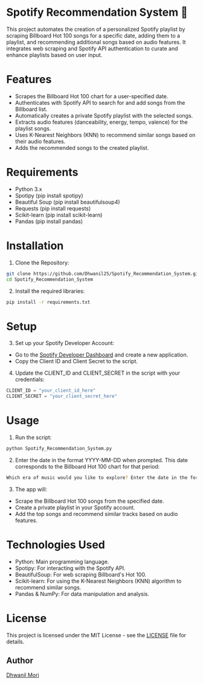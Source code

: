 # Spotify Recommendation System 🎵
This project automates the creation of a personalized Spotify playlist by scraping Billboard Hot 100 songs for a specific date, adding them to a playlist, and recommending additional songs based on audio features. It integrates web scraping and Spotify API authentication to curate and enhance playlists based on user input.

# Features
- Scrapes the Billboard Hot 100 chart for a user-specified date.
- Authenticates with Spotify API to search for and add songs from the Billboard list.
- Automatically creates a private Spotify playlist with the selected songs.
- Extracts audio features (danceability, energy, tempo, valence) for the playlist songs.
- Uses K-Nearest Neighbors (KNN) to recommend similar songs based on their audio features.
- Adds the recommended songs to the created playlist.

# Requirements
- Python 3.x
- Spotipy (pip install spotipy)
- Beautiful Soup (pip install beautifulsoup4)
- Requests (pip install requests)
- Scikit-learn (pip install scikit-learn)
- Pandas (pip install pandas)

# Installation
1. Clone the Repository:
```bash
git clone https://github.com/Dhwanil25/Spotify_Recommendation_System.git
cd Spotify_Recommendation_System
```

2. Install the required libraries:
```bash
pip install -r requirements.txt
```

# Setup
3. Set up your Spotify Developer Account:

- Go to the [Spotify Developer Dashboard](https://developer.spotify.com/) and create a new application.
- Copy the Client ID and Client Secret to the script.

4. Update the CLIENT_ID and CLIENT_SECRET in the script with your credentials:

```python
CLIENT_ID = "your_client_id_here"
CLIENT_SECRET = "your_client_secret_here"
```

# Usage
1. Run the script:
```bash
python Spotify_Recommendation_System.py
```
2. Enter the date in the format YYYY-MM-DD when prompted. This date corresponds to the Billboard Hot 100 chart for that period:
```bash
Which era of music would you like to explore? Enter the date in the format YYYY-MM-DD to uncover the top songs from that time! 2022-01-01
```
3. The app will:

- Scrape the Billboard Hot 100 songs from the specified date.
- Create a private playlist in your Spotify account.
- Add the top songs and recommend similar tracks based on audio features.

# Technologies Used

- Python: Main programming language.
- Spotipy: For interacting with the Spotify API.
- BeautifulSoup: For web scraping Billboard's Hot 100.
- Scikit-learn: For using the K-Nearest Neighbors (KNN) algorithm to recommend similar songs.
- Pandas & NumPy: For data manipulation and analysis.

# License
This project is licensed under the MIT License - see the [LICENSE](LICENSE) file for details.

## Author

[Dhwanil Mori](https://github.com/Dhwanil25)
